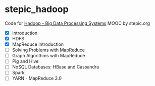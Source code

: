 # stepic_hadoop

Code for [Hadoop - Big Data Processing Systems](https://stepic.org/course/Hadoop-%D0%A1%D0%B8%D1%81%D1%82%D0%B5%D0%BC%D0%B0-%D0%B4%D0%BB%D1%8F-%D0%BE%D0%B1%D1%80%D0%B0%D0%B1%D0%BE%D1%82%D0%BA%D0%B8-%D0%B1%D0%BE%D0%BB%D1%8C%D1%88%D0%B8%D1%85-%D0%BE%D0%B1%D1%8A%D0%B5%D0%BC%D0%BE%D0%B2-%D0%B4%D0%B0%D0%BD%D0%BD%D1%8B%D1%85-150)
MOOC by stepic.org

- [x] Introduction
- [x] HDFS
- [x] MapReduce Introduction
- [ ] Solving Problems with MapReduce
- [ ] Graph Algorithms with MapReduce
- [ ] Pig and Hive
- [ ] NoSQL Databases: HBase and Cassandra
- [ ] Spark
- [ ] YARN - MapReduce 2.0
